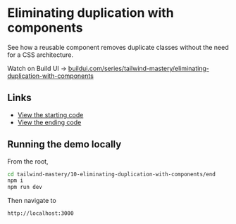 # Eliminating duplication with components

See how a reusable component removes duplicate classes without the need for a CSS architecture.

Watch on Build UI → [buildui.com/series/tailwind-mastery/eliminating-duplication-with-components](http://buildui.com/series/tailwind-mastery/eliminating-duplication-with-components)

## Links

- [View the starting code](./begin/pages)
- [View the ending code](./end/pages)

## Running the demo locally

From the root,

```sh
cd tailwind-mastery/10-eliminating-duplication-with-components/end
npm i
npm run dev
```

Then navigate to

```
http://localhost:3000
```






